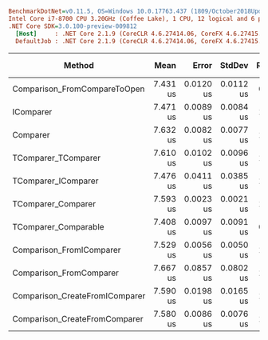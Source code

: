 ``` ini

BenchmarkDotNet=v0.11.5, OS=Windows 10.0.17763.437 (1809/October2018Update/Redstone5)
Intel Core i7-8700 CPU 3.20GHz (Coffee Lake), 1 CPU, 12 logical and 6 physical cores
.NET Core SDK=3.0.100-preview-009812
  [Host]     : .NET Core 2.1.9 (CoreCLR 4.6.27414.06, CoreFX 4.6.27415.01), 64bit RyuJIT
  DefaultJob : .NET Core 2.1.9 (CoreCLR 4.6.27414.06, CoreFX 4.6.27415.01), 64bit RyuJIT


```
|                         Method |     Mean |     Error |    StdDev | Ratio | Gen 0 | Gen 1 | Gen 2 | Allocated |
|------------------------------- |---------:|----------:|----------:|------:|------:|------:|------:|----------:|
|   Comparison_FromCompareToOpen | 7.431 us | 0.0120 us | 0.0112 us |  0.99 |     - |     - |     - |         - |
|                      IComparer | 7.471 us | 0.0089 us | 0.0084 us |  1.00 |     - |     - |     - |         - |
|                       Comparer | 7.632 us | 0.0082 us | 0.0077 us |  1.02 |     - |     - |     - |         - |
|            TComparer_TComparer | 7.610 us | 0.0102 us | 0.0096 us |  1.02 |     - |     - |     - |         - |
|            TComparer_IComparer | 7.476 us | 0.0411 us | 0.0385 us |  1.00 |     - |     - |     - |         - |
|             TComparer_Comparer | 7.593 us | 0.0023 us | 0.0021 us |  1.02 |     - |     - |     - |         - |
|           TComparer_Comparable | 7.408 us | 0.0097 us | 0.0091 us |  0.99 |     - |     - |     - |         - |
|       Comparison_FromIComparer | 7.529 us | 0.0056 us | 0.0050 us |  1.01 |     - |     - |     - |         - |
|        Comparison_FromComparer | 7.667 us | 0.0857 us | 0.0802 us |  1.03 |     - |     - |     - |         - |
| Comparison_CreateFromIComparer | 7.590 us | 0.0198 us | 0.0165 us |  1.02 |     - |     - |     - |      64 B |
|  Comparison_CreateFromComparer | 7.580 us | 0.0086 us | 0.0076 us |  1.01 |     - |     - |     - |      64 B |
